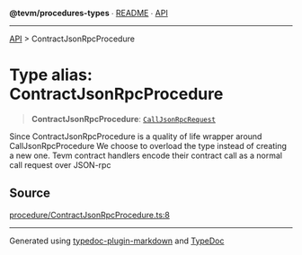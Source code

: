 **@tevm/procedures-types** ∙ [README](../README.md) ∙ [API](../API.md)

***

[API](../API.md) > ContractJsonRpcProcedure

# Type alias: ContractJsonRpcProcedure

> **ContractJsonRpcProcedure**: [`CallJsonRpcRequest`](CallJsonRpcRequest.md)

Since ContractJsonRpcProcedure is a quality of life wrapper around CallJsonRpcProcedure
 We choose to overload the type instead of creating a new one. Tevm contract handlers encode their
 contract call as a normal call request over JSON-rpc

## Source

[procedure/ContractJsonRpcProcedure.ts:8](https://github.com/evmts/tevm-monorepo/blob/main/packages/procedures-spec/src/procedure/ContractJsonRpcProcedure.ts#L8)

***
Generated using [typedoc-plugin-markdown](https://www.npmjs.com/package/typedoc-plugin-markdown) and [TypeDoc](https://typedoc.org/)
